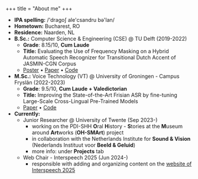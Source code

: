 +++
title = "About me"
+++

- **IPA spelling:** /'dragoʃ ale'csandru bә'lan/
- **Hometown:** Bucharest, RO
- **Residence:** Naarden, NL
- **B.Sc.:** Computer Science & Engineering (CSE) @ TU Delft (2019-2022)
    - **Grade**: 8.15/10, **Cum Laude**
    - **Title:** Evaluating the Use of Frequency Masking on a Hybrid Automatic Speech Recognizer for Transitional Dutch Accent of JASMIN-CGN Corpus
    - [Poster](https://cse3000-research-project.github.io/static/ce9934cfe1b08fd9ae6da7d65cc1f0e3/poster.pdf) • [Paper](https://repository.tudelft.nl/record/uuid:a410e9f6-12ac-41be-b415-367e2f7243a3) • [Code](https://github.com/greenw0lf/RP2022-JASMIN-ASR)
- **M.Sc.:** Voice Technology (VT) @ University of Groningen - Campus Fryslân (2022-2023)
    - **Grade**: 9.5/10, **Cum Laude + Valedictorian**
    - **Title:** Improving the State-of-the-Art Frisian ASR by fine-tuning Large-Scale Cross-Lingual Pre-Trained Models
    - [Paper](https://campus-fryslan.studenttheses.ub.rug.nl/360/) • [Code](https://github.com/greenw0lf/msc-vt-thesis)
- **Currently:** 
    - Junior Researcher @ University of Twente (Sep 2023-)
        - working on the PDI-SHH **O**ral **H**istory - **S**tories at the **M**useum around **Art**works (**OH-SMArt**) project
        - in collaboration with the Netherlands Institute for **Sound & Vision** (Nederlands Instituut voor **Beeld & Geluid**)
        - more info: under **Projects** tab
    - Web Chair - Interspeech 2025 (Jun 2024-)
        - responsible with adding and organizing content on the [website of Interspeech 2025](https://interspeech2025.org)
